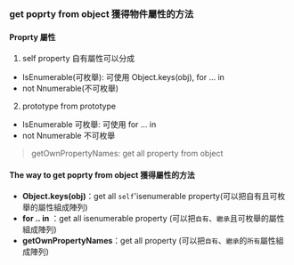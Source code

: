 
### get poprty from object 獲得物件屬性的方法

#### Proprty 屬性

1. self property 自有屬性可以分成
  -  IsEnumerable(可枚舉): 可使用 Object.keys(obj), for ... in 
  -  not Nnumerable(不可枚舉)



2. prototype from prototype 
  - IsEnumerable 可枚舉:  可使用 for ... in 
  - not Nnumerable 不可枚舉

> getOwnPropertyNames: get all property from object 
  

#### The way to get poprty from object 獲得屬性的方法

- **Object.keys(obj)**：get all `self`'isenumerable property(可以把自有且可枚舉的屬性組成陣列)
- **for .. in** ：get all isenumerable property (可以把`自有`、`繼承`且可枚舉的屬性組成陣列)
- **getOwnPropertyNames**：get all property (可以把`自有`、`繼承`的`所有`屬性組成陣列)